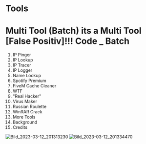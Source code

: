 # Tools
Multi Tool (Batch)
its a Multi Tool
[False Positiv]!!!
Code _ Batch
============================

1. IP Pinger                          
2. IP Lookup                              
3. IP Tracer                              
4. IP Logger                              
5. Name Lookup                            
6. Spotify Premium                        
7. FiveM Cache Cleaner
8. WTF
9. "Real Hacker"
10. Virus Maker
11. Russian Roulette
12. WinRAR Crack
13. More Tools
14. Background
15. Credits

![Bild_2023-03-12_201313230](https://user-images.githubusercontent.com/109398018/224567341-78b1fb69-ab9d-4616-96dd-42de1f584219.png)
![Bild_2023-03-12_201334470](https://user-images.githubusercontent.com/109398018/224567371-5486c86e-80f3-42a7-a435-6529ed270ad1.png)
